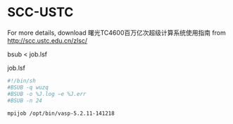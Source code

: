 # SCC-USTC

For more details, download 曙光TC4600百万亿次超级计算系统使用指南 from http://scc.ustc.edu.cn/zlsc/

bsub < job.lsf

job.lsf
```sh
#!/bin/sh
#BSUB -q wuzq
#BSUB -o %J.log −e %J.err
#BSUB -n 24
 
mpijob /opt/bin/vasp-5.2.11-141218
 
```